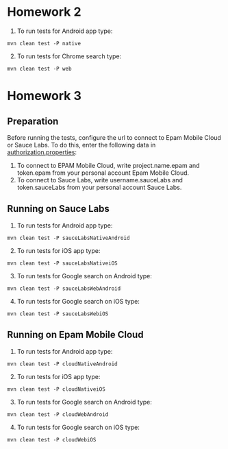 # Homework 2
1. To run tests for Android app type:
```
mvn clean test -P native
```
2. To run tests for Chrome search type:
```
mvn clean test -P web 
```
# Homework 3
## Preparation
Before running the tests, configure the url to connect to Epam Mobile Cloud or Sauce Labs.
To do this, enter the following data in [authorization.properties](src/test/resources/properties/authorization.properties):
1. To connect to EPAM Mobile Cloud, write project.name.epam and token.epam from your personal account Epam Mobile Cloud.
2. To connect to Sauce Labs, write username.sauceLabs and token.sauceLabs from your personal account Sauce Labs.
## Running on Sauce Labs
1. To run tests for Android app type:
```
mvn clean test -P sauceLabsNativeAndroid
```
2. To run tests for iOS app type:
```
mvn clean test -P sauceLabsNativeiOS
```
3. To run tests for Google search on Android type:
```
mvn clean test -P sauceLabsWebAndroid
```
4. To run tests for Google search on iOS type:
```
mvn clean test -P sauceLabsWebiOS
```
## Running on Epam Mobile Cloud
1. To run tests for Android app type:
```
mvn clean test -P cloudNativeAndroid
```
2. To run tests for iOS app type:
```
mvn clean test -P cloudNativeiOS
```
3. To run tests for Google search on Android type:
```
mvn clean test -P cloudWebAndroid
```
4. To run tests for Google search on iOS type:
```
mvn clean test -P cloudWebiOS
```
